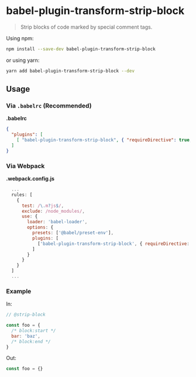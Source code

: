# babel-plugin-transform-strip-block

> Strip blocks of code marked by special comment tags.

Using npm:

```sh
npm install --save-dev babel-plugin-transform-strip-block
```

or using yarn:

```sh
yarn add babel-plugin-transform-strip-block --dev
```

## Usage

### Via `.babelrc` (Recommended)

**.babelrc**

```json
{
  "plugins": [
    [ "babel-plugin-transform-strip-block", { "requireDirective": true, "identifiers": [{ "start": "block:start", "end": "block:end" }] }]
  ]
}
```

### Via Webpack

**.webpack.config.js**

```javascript
  ...
  rules: [
    {
      test: /\.m?js$/,
      exclude: /node_modules/,
      use: {
        loader: 'babel-loader',
        options: {
          presets: ['@babel/preset-env'],
          plugins: [
            ['babel-plugin-transform-strip-block', { requireDirective: true, identifiers: [{ start: 'block:start', end: 'block:end' }] }]
          ]
        }
      }
    }
  ]
  ...
```

### Example

In:
```javascript
// @strip-block

const foo = {
  /* block:start */
  bar: 'baz',
  /* block:end */
}
```

Out:
```javascript
const foo = {}
```
